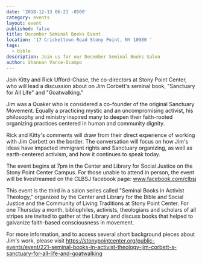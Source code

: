 ```yaml
---
date: '2018-12-13 06:21 -0500'
category: events
layout: event
published: false
title: December Seminal Books Event
location: '17 Crickettown Road Stony Point, NY 10980 '
tags:
  - bible
description: Join us for our December Seminal Books Salon
author: Shannan Vance-Ocampo
---
```

Join Kitty and Rick Ufford-Chase, the co-directors at Stony Point Center, who will lead a discussion about on Jim Corbett's seminal book, "Sanctuary for All Life" and "Goatwalking."
 
Jim was a Quaker who is considered a co-founder of the original
Sanctuary Movement. Equally a practicing mystic and an uncompromising
activist, his philosophy and ministry inspired many to deepen their
faith-rooted organizing practices centered in human and community dignity.
 
Rick and Kitty's comments will draw from their direct experience of
working with Jim Corbett on the border. The conversation will focus on
how Jim's ideas have impacted immigrant rights and Sanctuary organizing,
as well as earth-centered activism, and how it continues to speak today.
 
The event begins at 7pm in the Center and Library for Social Justice on
the Stony Point Center Campus. For those unable to attend in person, the
event will be livestreamed on the CLBSJ facebook page:
www.facebook.com/clbsj
 
This event is the third in a salon series called "Seminal Books in
Activist Theology," organized by the Center and Library for the Bible
and Social Justice and the Community of Living Traditions at Stony Point
Center. For one Thursday a month, bibliophiles, activists, theologians
and scholars of all stripes are invited to gather at the Library and
discuss books that helped to galvanize faith-based consciousness in
movement.
 
For more information, and to access several short background pieces
about Jim's work, please visit
https://stonypointcenter.org/public-events/event/221-seminal-books-in-activist-theology-jim-corbett-s-sanctuary-for-all-life-and-goatwalking
